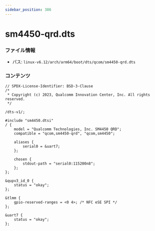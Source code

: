 ```yaml
---
sidebar_position: 386
---
```

# sm4450-qrd.dts

### ファイル情報

- パス: `linux-v6.12/arch/arm64/boot/dts/qcom/sm4450-qrd.dts`

### コンテンツ

```dts
// SPDX-License-Identifier: BSD-3-Clause
/*
 * Copyright (c) 2023, Qualcomm Innovation Center, Inc. All rights reserved.
 */

/dts-v1/;

#include "sm4450.dtsi"
/ {
	model = "Qualcomm Technologies, Inc. SM4450 QRD";
	compatible = "qcom,sm4450-qrd", "qcom,sm4450";

	aliases {
		serial0 = &uart7;
	};

	chosen {
		stdout-path = "serial0:115200n8";
	};
};

&qupv3_id_0 {
	status = "okay";
};

&tlmm {
	gpio-reserved-ranges = <0 4>; /* NFC eSE SPI */
};

&uart7 {
	status = "okay";
};

```
